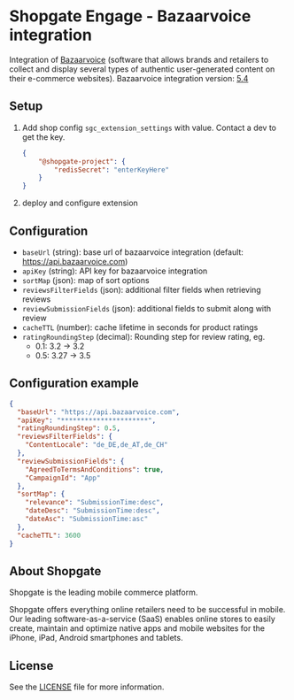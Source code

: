 # Shopgate Engage - Bazaarvoice integration

Integration of [Bazaarvoice](https://www.bazaarvoice.com/) (software that allows brands and retailers to collect and display several types of authentic user-generated content on their e-commerce websites).
Bazaarvoice integration version: [5.4](https://developer.bazaarvoice.com/conversations-api/reference/v5.4)

## Setup
1. Add shop config `sgc_extension_settings` with value. Contact a dev to get the key.
    ```json
    {
        "@shopgate-project": {
            "redisSecret": "enterKeyHere"
        }
    }
    ```
2. deploy and configure extension


## Configuration

- `baseUrl` (string): base url of bazaarvoice integration (default: https://api.bazaarvoice.com)
- `apiKey` (string): API key for bazaarvoice integration
- `sortMap` (json): map of sort options
- `reviewsFilterFields` (json): additional filter fields when retrieving reviews
- `reviewSubmissionFields` (json): additional fields to submit along with review
- `cacheTTL` (number): cache lifetime in seconds for product ratings
- `ratingRoundingStep` (decimal): Rounding step for review rating, eg.
    - 0.1: 3.2 -> 3.2
    - 0.5: 3.27 -> 3.5

## Configuration example

```json
{
  "baseUrl": "https://api.bazaarvoice.com",
  "apiKey": "**********************",
  "ratingRoundingStep": 0.5,
  "reviewsFilterFields": {
    "ContentLocale": "de_DE,de_AT,de_CH"
  },
  "reviewSubmissionFields": {
    "AgreedToTermsAndConditions": true,
    "CampaignId": "App"
  },
  "sortMap": {
    "relevance": "SubmissionTime:desc",
    "dateDesc": "SubmissionTime:desc",
    "dateAsc": "SubmissionTime:asc"
  },
  "cacheTTL": 3600
}
```


## About Shopgate

Shopgate is the leading mobile commerce platform.

Shopgate offers everything online retailers need to be successful in mobile. Our leading
software-as-a-service (SaaS) enables online stores to easily create, maintain and optimize native
apps and mobile websites for the iPhone, iPad, Android smartphones and tablets.

## License
See the [LICENSE](./LICENSE.md) file for more information.
